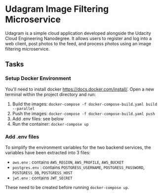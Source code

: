 # Udagram Image Filtering Microservice

Udagram is a simple cloud application developed alongside the Udacity Cloud Engineering Nanodegree. It allows users to register and log into a web client, post photos to the feed, and process photos using an image filtering microservice.



## Tasks

### Setup Docker Environment
You'll need to install docker https://docs.docker.com/install/. Open a new terminal within the project directory and run:

1. Build the images: `docker-compose -f docker-compose-build.yaml build --parallel`
2. Push the images: `docker-compose -f docker-compose-build.yaml push`
3. Add .env files: see below 
4. Run the container: `docker-compose up`

### Add .env files
To simplify the environment variables for the two backend services, the variables have been extracted into 3 files:

* `aws.env` : contains `AWS_REGION`, `AWS_PROFILE`, `AWS_BUCKET`
* `postgres.env` : contains `POSTGRESS_USERNAME`, `POSTGRESS_PASSWORD`, `POSTGRESS_DB`, `POSTGRESS_HOST`
* `jwt.env` : contains `JWT_SECRET`

These need to be created before running `docker-compose up`.